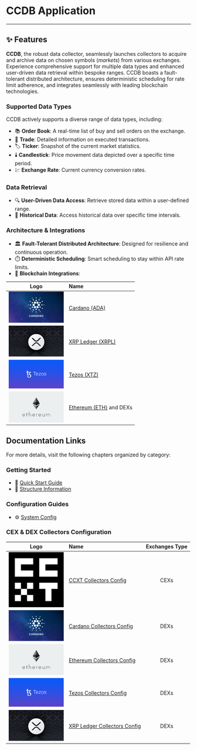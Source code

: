# CCDB Application

---

## ✨ Features

**CCDB**, the robust data collector, seamlessly launches collectors to acquire and archive data on chosen symbols (_markets_) from various exchanges. Experience comprehensive support for multiple data types and enhanced user-driven data retrieval within bespoke ranges. CCDB boasts a fault-tolerant distributed architecture, ensures deterministic scheduling for rate limit adherence, and integrates seamlessly with leading blockchain technologies.

### Supported Data Types
CCDB actively supports a diverse range of data types, including:

- 📚 **Order Book**: A real-time list of buy and sell orders on the exchange.
- 🔄 **Trade**: Detailed information on executed transactions.
- 🏷️ **Ticker**: Snapshot of the current market statistics.
- 🕯️ **Candlestick**: Price movement data depicted over a specific time period.
- 💹 **Exchange Rate**: Current currency conversion rates.

### Data Retrieval
- 🔍 **User-Driven Data Access**: Retrieve stored data within a user-defined range.
- 📅 **Historical Data**: Access historical data over specific time intervals.

### Architecture & Integrations

- 🏛️ **Fault-Tolerant Distributed Architecture**: Designed for resilience and continuous operation.
- ⏱️ **Deterministic Scheduling**: Smart scheduling to stay within API rate limits.
- 🔗 **Blockchain Integrations**:

| Logo | Name |
|:---:|:---|
| [<img src="public/images/cardano.png" alt="Cardano" width="150"/>](https://cardano.org/) | [Cardano (ADA)](https://cardano.org/) |
| [<img src="public/images/xrpl.png" alt="XRP Ledger" width="150"/>](https://xrpl.org/index.html) | [XRP Ledger (XRPL)](https://xrpl.org/index.html) |
| [<img src="public/images/tezos.jpg" alt="Tezos" width="150"/>](https://tezos.com/) | [Tezos (XTZ)](https://tezos.com/) |
| [<img src="public/images/ethereum.png" alt="Ethereum" width="150"/>](https://ethereum.org/) | [Ethereum (ETH)](https://ethereum.org/) and DEXs |


## Documentation Links

For more details, visit the following chapters organized by category:

### Getting Started
- 🚀 [Quick Start Guide](docs/quick-start.md)
- 📐 [Structure Information](docs/structure.md)

### Configuration Guides
- ⚙️ [System Config](docs/config/system.md)

### CEX & DEX Collectors Configuration

| Logo | Name | Exchanges Type |
|:---:|:---|:---:|
| [<img src="public/images/ccxt.jpeg" alt="CCXT" width="150"/>](https://docs.ccxt.com/) | [CCXT Collectors Config](docs/config/ccxt-collectors.md) | CEXs |
| [<img src="public/images/cardano.png" alt="Cardano" width="150"/>](https://cardano.org/) | [Cardano Collectors Config](docs/config/cardano-collectors.md) | DEXs |
| [<img src="public/images/ethereum.png" alt="Ethereum" width="150"/>](https://ethereum.org/) | [Ethereum Collectors Config](docs/config/eth-collectors.md) | DEXs |
| [<img src="public/images/tezos.jpg" alt="Tezos" width="150"/>](https://tezos.com/) | [Tezos Collectors Config](docs/config/tezos-collectors.md) | DEXs |
| [<img src="public/images/xrpl.png" alt="XRP Ledger" width="150"/>](https://xrpl.org/index.html) | [XRP Ledger Collectors Config](docs/config/xrpl-collectors.md) | DEXs |

